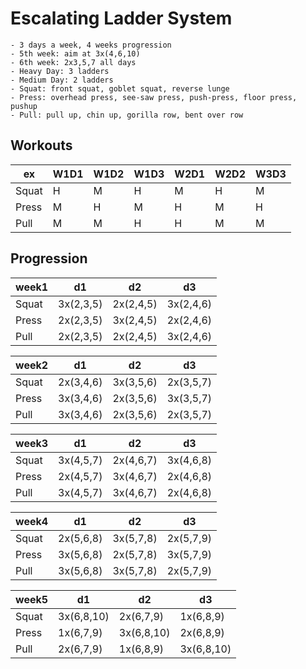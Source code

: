 # Escalating Ladder System

```
- 3 days a week, 4 weeks progression
- 5th week: aim at 3x(4,6,10)
- 6th week: 2x3,5,7 all days
- Heavy Day: 3 ladders
- Medium Day: 2 ladders
- Squat: front squat, goblet squat, reverse lunge
- Press: overhead press, see-saw press, push-press, floor press, pushup
- Pull: pull up, chin up, gorilla row, bent over row
```

## Workouts

ex | W1D1 | W1D2 | W1D3 | W2D1 | W2D2 | W3D3
--- | --- | --- | --- | --- | --- | ---
Squat | H | M | H | M | H | M
Press | M | H | M | H | M | H
Pull  | M | M | H | H | M | M

## Progression

week1 | d1 | d2 | d3
--- | --- | --- | ---
Squat | 3x(2,3,5) | 2x(2,4,5) | 3x(2,4,6)
Press | 2x(2,3,5) | 3x(2,4,5) | 2x(2,4,6)
Pull  | 2x(2,3,5) | 2x(2,4,5) | 3x(2,4,6)

week2 | d1 | d2 | d3
--- | --- | --- | ---
Squat | 2x(3,4,6) | 3x(3,5,6) | 2x(3,5,7)
Press | 3x(3,4,6) | 2x(3,5,6) | 3x(3,5,7)
Pull  | 3x(3,4,6) | 2x(3,5,6) | 2x(3,5,7)

week3 | d1 | d2 | d3
--- | --- | --- | ---
Squat | 3x(4,5,7) | 2x(4,6,7) | 3x(4,6,8)
Press | 2x(4,5,7) | 3x(4,6,7) | 2x(4,6,8)
Pull  | 3x(4,5,7) | 3x(4,6,7) | 2x(4,6,8)

week4 | d1 | d2 | d3
--- | --- | --- | ---
Squat | 2x(5,6,8) | 3x(5,7,8) | 2x(5,7,9)
Press | 3x(5,6,8) | 2x(5,7,8) | 3x(5,7,9)
Pull  | 3x(5,6,8) | 3x(5,7,8) | 2x(5,7,9)

week5 | d1 | d2 | d3
--- | --- | --- | ---
Squat | 3x(6,8,10) | 2x(6,7,9) | 1x(6,8,9)
Press | 1x(6,7,9) | 3x(6,8,10) | 2x(6,8,9)
Pull  | 2x(6,7,9) | 1x(6,8,9) | 3x(6,8,10)
